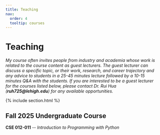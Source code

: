 ```yaml
---
title: Teaching
nav:
  order: 4
  tooltip: courses
---
```


# Teaching

_My course often invites people from industry and academia whose work is related to the course content as guest lecturers. The guest lecturer can discuss a specific topic, or their work, research, and career trajectory and any advice to students in a 25-45 minutes lecture followed by a 10-15 minutes Q&A with the students. If you are interested to be a guest lecturer for the courses listed below, please contact Dr. Rui Hua (_**_ruh725@lehigh.edu_**_) for any available opportunities._ 

{% include section.html %}

## Fall 2025 Undergraduate Course
**CSE 012-011** -- _Introduction to Programming with Python_


